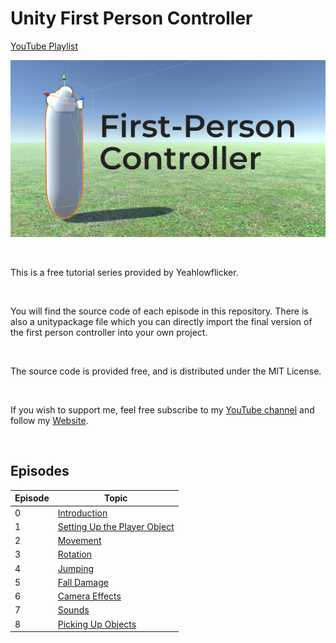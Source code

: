 # Unity First Person Controller

[YouTube Playlist](https://www.youtube.com/playlist?list=PLS7jk2aVN8G6s4KM7TV0EJz8_04KquJbX)

![](https://github.com/YeahlowflickerProduction/Unity-First-Person-Controller/blob/master/series%20thumbnail.png?raw=true)

<br>

This is a free tutorial series provided by Yeahlowflicker.

<br>

You will find the source code of each episode in this repository. There is also a unitypackage file which you can directly import the final version of the first person controller into your own project.

<br>

The source code is provided free, and is distributed under the MIT License.

<br>

If you wish to support me, feel free subscribe to my [YouTube channel](https://www.youtube.com/channel/UCATag7uzDpitt7lZ_9hdp4Q) and follow my [Website](https://yeahlowflicker.com).

<br>

## Episodes
| Episode | Topic |
| ---- | ---- |
| 0 | [Introduction](https://www.youtube.com/watch?v=rTfCZcLsS9s&list=PLS7jk2aVN8G6s4KM7TV0EJz8_04KquJbX&index=1) |
| 1 | [Setting Up the Player Object](https://www.youtube.com/watch?v=NjjRkms8ODk&list=PLS7jk2aVN8G6s4KM7TV0EJz8_04KquJbX&index=2) |
| 2 | [Movement](https://www.youtube.com/watch?v=HRxKXHL3DyM&list=PLS7jk2aVN8G6s4KM7TV0EJz8_04KquJbX&index=3) |
| 3 | [Rotation](https://www.youtube.com/watch?v=c-R8sB2zDLQ&list=PLS7jk2aVN8G6s4KM7TV0EJz8_04KquJbX&index=4) |
| 4 | [Jumping](https://www.youtube.com/watch?v=Exi0VRJd508&list=PLS7jk2aVN8G6s4KM7TV0EJz8_04KquJbX&index=5) |
| 5 | [Fall Damage](https://www.youtube.com/watch?v=qk3ebBiTNHo&list=PLS7jk2aVN8G6s4KM7TV0EJz8_04KquJbX&index=6) |
| 6 | [Camera Effects](https://www.youtube.com/watch?v=b9asUxP9Ix4&list=PLS7jk2aVN8G6s4KM7TV0EJz8_04KquJbX&index=7) |
| 7 | [Sounds](https://www.youtube.com/watch?v=AN3ID0fWso4&list=PLS7jk2aVN8G6s4KM7TV0EJz8_04KquJbX&index=8) | 
| 8 | [Picking Up Objects](https://www.youtube.com/watch?v=Tz_gecLwX2s&list=PLS7jk2aVN8G6s4KM7TV0EJz8_04KquJbX&index=9) |
